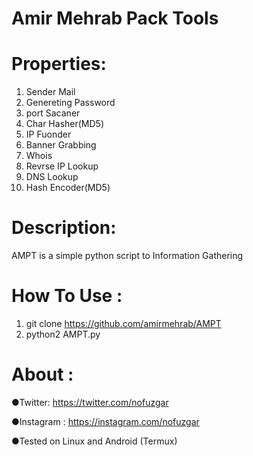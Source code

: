 # Amir Mehrab Pack Tools
# Properties:
  1)  Sender Mail
  2)  Genereting Password 
  3)  port Sacaner
  4)  Char Hasher(MD5)
  5)  IP Fuonder
  6)  Banner Grabbing
  7)  Whois 
  8)  Revrse IP Lookup
  9)  DNS Lookup
  10) Hash Encoder(MD5)
  
# Description:
  AMPT is a simple python script to Information Gathering 
  
# How To Use :
  1. git clone https://github.com/amirmehrab/AMPT
  2. python2 AMPT.py

# About :
   ●Twitter: https://twitter.com/nofuzgar
   
   ●Instagram : https://instagram.com/nofuzgar
   
   ●Tested on Linux and Android (Termux)
